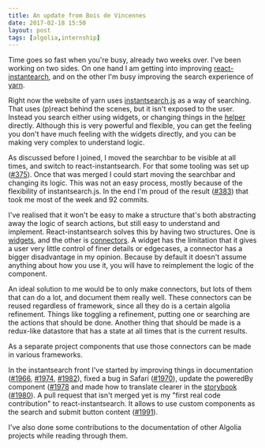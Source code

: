 ```yaml
---
title: An update from Bois de Vincennes
date: 2017-02-18 15:50
layout: post
tags: [algolia,internship]
---
```

Time goes so fast when you're busy, already two weeks over. I've been working on two sides. On one hand I am getting into improving [react-instantearch](https://community.algolia.com/instantsearch.js/react/), and on the other I'm busy improving the search experience of [yarn](https://yarnpkg.com/search). 

Right now the website of yarn uses [instantsearch.js](https://community.algolia.com/instantsearch.js/) as a way of searching. That uses (p)react behind the scenes, but it isn't exposed to the user. Instead you search either using widgets, or changing things in the [helper](https://github.com/algolia/algoliasearch-helper-js) directly. Although this is very powerful and flexible, you can get the feeling you don't have much feeling with the widgets directly, and you can be making very complex to understand logic. 

As discussed before I joined, I moved the searchbar to be visible at all times, and switch to react-instantsearch. For that some tooling was set up ([#375](https://github.com/yarnpkg/website/pull/375)). Once that was merged I could start moving the searchbar and changing its logic. This was not an easy process, mostly because of the flexibility of instantsearch.js. In the end I'm proud of the result ([#383](https://github.com/yarnpkg/website/pull/383)) that took me most of the week and 92 commits. 

I've realised that it won't be easy to make a structure that's both abstracting away the logic of search actions, but still easy to understand and implement. React-instantsearch solves this by having two structures. One is [widgets](https://community.algolia.com/instantsearch.js/react/widgets/), and the other is [connectors](https://community.algolia.com/instantsearch.js/react/connectors). A widget has the limitation that it gives a user very little control of finer details or edgecases, a connector has a bigger disadvantage in my opinion. Because by default it doesn't assume anything about how you use it, you will have to reimplement the logic of the component. 

An ideal solution to me would be to only make connectors, but lots of them that can do a lot, and document them really well. These connectors can be reused regardless of framework, since all they do is a certain algolia refinement. Things like toggling a refinement, putting one or searching are the actions that should be done. Another thing that should be made is a redux-like datastore that has a state at all times that is the current results. 

As a separate project components that use those connectors can be made in various frameworks. 

In the instantsearch front I've started by improving things in documentation ([#1966](https://github.com/algolia/instantsearch.js/pull/1966), [#1974](https://github.com/algolia/instantsearch.js/pull/1974), [#1982](https://github.com/algolia/instantsearch.js/pull/1982)), fixed a bug in Safari ([#1970](https://github.com/algolia/instantsearch.js/pull/1970)), update the poweredBy component ([#1978](https://github.com/algolia/instantsearch.js/pull/1978) and made how to translate clearer in the [storybook](https://community.algolia.com/instantsearch.js/react/storybook/?knob-translate=%7B%22submit%22%3Anull%2C%22reset%22%3Anull%2C%22submitTitle%22%3A%22Submit%20your%20search%20query.%22%2C%22resetTitle%22%3A%22Clear%20your%20search%20query.%22%2C%22placeholder%22%3A%22Search%20your%20website.%22%7D&selectedKind=SearchBox&selectedStory=playground&full=0&down=1&left=1&panelRight=1&downPanel=kadirahq%2Fstorybook-addon-knobs) ([#1980](https://github.com/algolia/instantsearch.js/pull/1980)). A pull request that isn't merged yet is my "first real code contribution" to react-instantsearch. It allows to use custom components as the search and submit button content ([#1991](https://github.com/algolia/instantsearch.js/pull/1991)). 

I've also done some contributions to the documentation of other Algolia projects while reading through them. 
